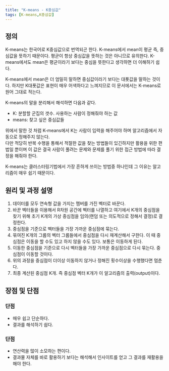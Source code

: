 ```yaml
---
title: "K-means - K중심값"
tags: [K-means,K중삼값]
---
```



## 정의

K-means는 한국어로 K중심값으로 번역되곤 한다. K-means에서 mean이 평균 즉, 중심값을 뜻하기 때문이다.
평균이 항상 중심값을 뜻하는 것은 아니므로 유의한다. K-means에서도 mean은 평균이라기 보다는 중심을 뜻한다고 생각하면 더 이해하기 쉽다.

K-means에서 mean은 더 엄밀히 말하면 중심값이라기 보다는 대푯값을 말하는 것이다. 하지만 K대푯값은 표현이 매우 어색하다고 느껴지므로 이 문서에서는 K-means로 원어 그대로 적는다.

K-means의 말을 분리해서 해석하면 다음과 같다.

- K: 분할할 군집의 갯수. 사용하는 사람이 정해줘야 하는 값
- means: 찾고 싶은 중심값들

위에서 말한 것 처럼 K-means에서 K는 사람이 입력을 해주어야 하며 알고리즘에서 자동으로 정해주지 않는다.  
다만 적당히 반복 수행을 통해서 적절한 값을 찾는 방법들이 있긴하지만 활용을 위한 편법일 뿐이며 이 값은 결국 사람이 풀려는 문제와 문제를 풀기 위한 접근 방법에 따라 결정을 해줘야 한다.

K-means는 클러스터링기법에서 가장 흔하게 쓰이는 방법중 하나인데 그 이유는 알고리즘이 매우 쉽기 때문이다.

## 원리 및 과정 설명

1. 데이터를 모두 연속형 값을 가지는 멤버를 가진 벡터로 바꾼다.
2. 바꾼 벡터들을 이용해서 R차원 공간에 벡터를 나열하고 여기에서 K개의 중심점을 찾기 위해 초기 K개의 가상 중심점을 임의(랜덤 또는 의도적으로 정해서 결정)로 결정한다.
3. 중심점을 기준으로 벡터들을 가장 가까운 중심점에 묶는다.
4. 묶여진 K개의 그룹의 벡터 그룹들에서 중심점을 다시 재계산해서 구한다. 이 때 중심점은 이동을 할 수도 있고 하지 않을 수도 있다. 보통은 이동하게 된다.
5. 이동한 중심점을 기준으로 다시 벡터들을 가장 가까운 중심점으로 다시 묶는다. 중심점이 이동할 것이다.
6. 위의 과정을 중심점이 더이상 이동하지 않거나 정해진 횟수이상을 수행했다면 멈춘다.
7. 최종 계산된 중심점 K개. 즉 중심점 벡터 K개가 이 알고리즘의 출력(output)이다.

## 장점 및 단점

### 단점

- 매우 쉽고 단순하다.
- 결과를 해석하기 쉽다.

### 단점

- 연산력을 많이 소모하는 편이다.
- 결과물 자체를 바로 활용하기 보다는 해석해서 인사이트를 얻고 그 결과를 재활용을 해야 한다.

